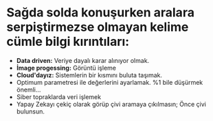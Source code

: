 # Sağda solda konuşurken aralara serpiştirmezse olmayan kelime cümle bilgi kırıntıları:
* **Data driven:** Veriye dayalı karar alınıyor olmak. 
* **İmage progessing:** Görüntü işleme
* **Cloud'dayız:** Sistemlerin bir kısmını buluta taşımak.
* Optimum parametresi ile değerlerini ayarlamak. %1 bile düşürmek önemli... 
* Siber topraklarda veri işlemek
* Yapay Zekayı çekiç olarak görüp çivi aramaya çıkılmasın; Önce çivi bulunsun.
